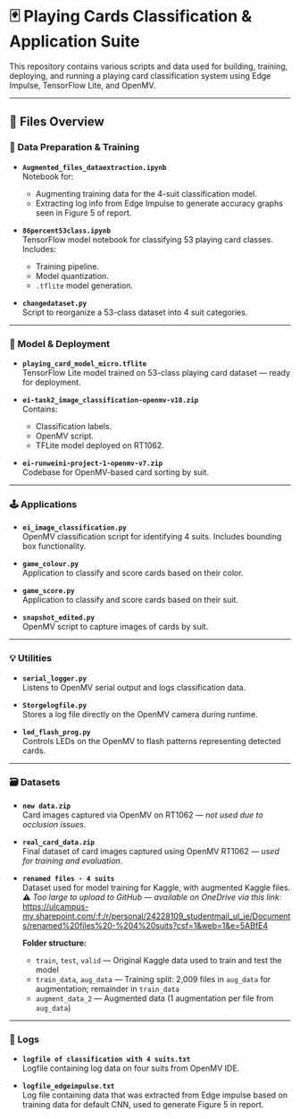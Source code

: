 # 🃏 Playing Cards Classification & Application Suite

This repository contains various scripts and data used for building, training, deploying, and running a playing card classification system using Edge Impulse, TensorFlow Lite, and OpenMV.

---

## 📂 Files Overview

### 🔧 Data Preparation & Training
- **`Augmented_files_dataextraction.ipynb`**  
  Notebook for:
  - Augmenting training data for the 4-suit classification model.
  - Extracting log info from Edge Impulse to generate accuracy graphs seen in Figure 5 of report.

- **`86percent53class.ipynb`**  
  TensorFlow model notebook for classifying 53 playing card classes. Includes:
  - Training pipeline.
  - Model quantization.
  - `.tflite` model generation.

- **`changedataset.py`**  
  Script to reorganize a 53-class dataset into 4 suit categories.

---

### 🤖 Model & Deployment
- **`playing_card_model_micro.tflite`**  
  TensorFlow Lite model trained on 53-class playing card dataset — ready for deployment.

- **`ei-task2_image_classification-openmv-v10.zip`**  
  Contains:
  - Classification labels.
  - OpenMV script.
  - TFLite model deployed on RT1062.

- **`ei-runweini-project-1-openmv-v7.zip`**  
  Codebase for OpenMV-based card sorting by suit.

---

### 🕹️ Applications
- **`ei_image_classification.py`**  
  OpenMV classification script for identifying 4 suits. Includes bounding box functionality.

- **`game_colour.py`**  
  Application to classify and score cards based on their color.

- **`game_score.py`**  
  Application to classify and score cards based on their suit.

- **`snapshot_edited.py`**  
  OpenMV script to capture images of cards by suit.

---

### 💡 Utilities
- **`serial_logger.py`**  
  Listens to OpenMV serial output and logs classification data.

- **`Storgelogfile.py`**  
  Stores a log file directly on the OpenMV camera during runtime.

- **`led_flash_prog.py`**  
  Controls LEDs on the OpenMV to flash patterns representing detected cards.

---

### 🗃️ Datasets
- **`new data.zip`**  
  Card images captured via OpenMV on RT1062 — *not used due to occlusion issues*.

- **`real_card_data.zip`**  
  Final dataset of card images captured using OpenMV RT1062 — *used for training and evaluation*.

- **`renamed files - 4 suits`**  
  Dataset used for model training for Kaggle, with augmented Kaggle files.  
  ⚠️ *Too large to upload to GitHub — available on OneDrive via this link:*  https://ulcampus-my.sharepoint.com/:f:/r/personal/24228109_studentmail_ul_ie/Documents/renamed%20files%20-%204%20suits?csf=1&web=1&e=5ABfE4

  **Folder structure:**
  - `train`, `test`, `valid` — Original Kaggle data used to train and test the model  
  - `train_data`, `aug_data` — Training split: 2,009 files in `aug_data` for augmentation; remainder in `train_data`  
  - `augment_data_2` — Augmented data (1 augmentation per file from `aug_data`)

---

### 📄 Logs
- **`logfile of classification with 4 suits.txt`**  
  Logfile containing log data on four suits from OpenMV IDE.

- **`logfile_edgeimpulse.txt`**  
  Log file containing data that was extracted from Edge impulse based on training data for default CNN, used to generate Figure 5 in report.
 
